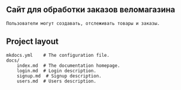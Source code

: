 ## Сайт для обработки заказов веломагазина
    Пользователи могут создавать, отслеживать товары и заказы.

## Project layout

    mkdocs.yml    # The configuration file.
    docs/
        index.md  # The documentation homepage.
        login.md  # Login description.
        signup.md  # Signup description.
        users.md  # Users description.
